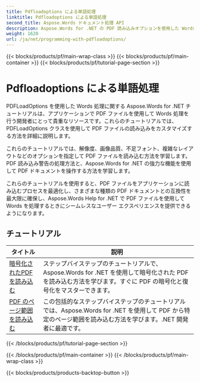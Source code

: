 ```yaml
---
title: Pdfloadoptions による単語処理
linktitle: Pdfloadoptions による単語処理
second_title: Aspose.Words ドキュメント処理 API
description: Aspose.Words for .NET の PDF 読み込みオプションを使用した Words 処理について学習します。ステップバイステップのチュートリアルとサンプル コードを使用して、PDF 形式の Word 文書を読み込み、操作する方法を学習します。
weight: 1620
url: /ja/net/programming-with-pdfloadoptions/
---
```


{{< blocks/products/pf/main-wrap-class >}}
{{< blocks/products/pf/main-container >}}
{{< blocks/products/pf/tutorial-page-section >}}

# Pdfloadoptions による単語処理

PDFLoadOptions を使用した Words 処理に関する Aspose.Words for .NET チュートリアルは、アプリケーションで PDF ファイルを使用して Words 処理を行う開発者にとって貴重なリソースです。これらのチュートリアルでは、PDFLoadOptions クラスを使用して PDF ファイルの読み込みをカスタマイズする方法を詳細に説明します。

これらのチュートリアルでは、解像度、画像品質、不足フォント、複雑なレイアウトなどのオプションを指定して PDF ファイルを読み込む方法を学習します。PDF 読み込み警告の処理方法と、Aspose.Words for .NET の強力な機能を使用して PDF ドキュメントを操作する方法を学習します。

これらのチュートリアルを使用すると、PDF ファイルをアプリケーションに読み込むプロセスを最適化し、さまざまな種類の PDF ドキュメントとの互換性を最大限に確保し、Aspose.Words Help for .NET で PDF ファイルを使用して Words を処理するときにシームレスなユーザー エクスペリエンスを提供できるようになります。

 ## チュートリアル
| タイトル | 説明 |
| --- | --- |
| [暗号化されたPDFを読み込む](./load-encrypted-pdf/) | ステップバイステップのチュートリアルで、Aspose.Words for .NET を使用して暗号化された PDF を読み込む方法を学びます。すぐに PDF の暗号化と復号化をマスターできます。 |
| [PDF のページ範囲を読み込む](./load-page-range-of-pdf/) | この包括的なステップバイステップのチュートリアルでは、Aspose.Words for .NET を使用して PDF から特定のページ範囲を読み込む方法を学びます。.NET 開発者に最適です。 |
{{< /blocks/products/pf/tutorial-page-section >}}

{{< /blocks/products/pf/main-container >}}
{{< /blocks/products/pf/main-wrap-class >}}

{{< blocks/products/products-backtop-button >}}

